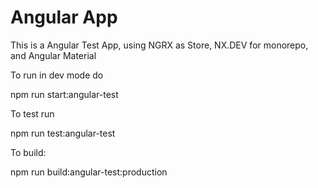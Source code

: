 # Angular App

This is a Angular Test App, using NGRX as Store, NX.DEV for monorepo, and Angular Material

To run in dev mode do

npm run start:angular-test

To test run

npm run test:angular-test

To build:

npm run build:angular-test:production
